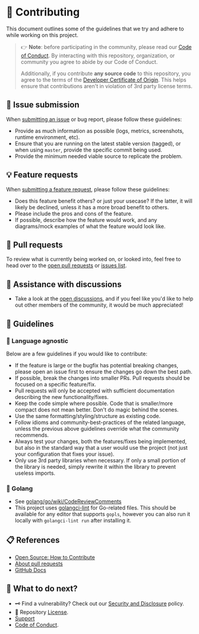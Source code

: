 <!-- THIS FILE IS GENERATED! DO NOT EDIT! Maintained by Terraform. -->
# :handshake: Contributing

This document outlines some of the guidelines that we try and adhere to while
working on this project.

> :point_right: **Note**: before participating in the community, please read our
> [Code of Conduct][coc].
> By interacting with this repository, organization, or community you agree to
> abide by our Code of Conduct.
>
> Additionally, if you contribute **any source code** to this repository, you
> agree to the terms of the [Developer Certificate of Origin][dco]. This helps
> ensure that contributions aren't in violation of 3rd party license terms.

## :lady_beetle: Issue submission

When [submitting an issue][issues] or bug report,
please follow these guidelines:

   * Provide as much information as possible (logs, metrics, screenshots,
     runtime environment, etc).
   * Ensure that you are running on the latest stable version (tagged), or
     when using `master`, provide the specific commit being used.
   * Provide the minimum needed viable source to replicate the problem.

## :bulb: Feature requests

When [submitting a feature request][issues], please
follow these guidelines:

   * Does this feature benefit others? or just your usecase? If the latter,
     it will likely be declined, unless it has a more broad benefit to others.
   * Please include the pros and cons of the feature.
   * If possible, describe how the feature would work, and any diagrams/mock
     examples of what the feature would look like.

## :rocket: Pull requests

To review what is currently being worked on, or looked into, feel free to head
over to the [open pull requests][pull-requests] or [issues list][issues].

## :raised_back_of_hand: Assistance with discussions

   * Take a look at the [open discussions][discussions], and if you feel like
     you'd like to help out other members of the community, it would be much
     appreciated!

## :pushpin: Guidelines

### :test_tube: Language agnostic

Below are a few guidelines if you would like to contribute:

   * If the feature is large or the bugfix has potential breaking changes,
     please open an issue first to ensure the changes go down the best path.
   * If possible, break the changes into smaller PRs. Pull requests should be
     focused on a specific feature/fix.
   * Pull requests will only be accepted with sufficient documentation
     describing the new functionality/fixes.
   * Keep the code simple where possible. Code that is smaller/more compact
     does not mean better. Don't do magic behind the scenes.
   * Use the same formatting/styling/structure as existing code.
   * Follow idioms and community-best-practices of the related language,
     unless the previous above guidelines override what the community
     recommends.
   * Always test your changes, both the features/fixes being implemented, but
     also in the standard way that a user would use the project (not just
     your configuration that fixes your issue).
   * Only use 3rd party libraries when necessary. If only a small portion of
     the library is needed, simply rewrite it within the library to prevent
     useless imports.

### :hamster: Golang

   * See [golang/go/wiki/CodeReviewComments](https://github.com/golang/go/wiki/CodeReviewComments)
   * This project uses [golangci-lint](https://golangci-lint.run/) for
     Go-related files. This should be available for any editor that supports
     `gopls`, however you can also run it locally with `golangci-lint run`
     after installing it.




## :clipboard: References

   * [Open Source: How to Contribute](https://opensource.guide/how-to-contribute/)
   * [About pull requests](https://docs.github.com/en/pull-requests/collaborating-with-pull-requests/proposing-changes-to-your-work-with-pull-requests/about-pull-requests)
   * [GitHub Docs](https://docs.github.com/)

## :speech_balloon: What to do next?

   * :old_key: Find a vulnerability? Check out our [Security and Disclosure][security] policy.
   * :link: Repository [License][license].
   * [Support][support]
   * [Code of Conduct][coc].



<!-- definitions -->
[coc]: https://github.com/lrstanley/go-queryparser/blob/master/.github/CODE_OF_CONDUCT.md
[dco]: https://developercertificate.org/
[discussions]: https://github.com/lrstanley/go-queryparser/discussions
[issues]: https://github.com/lrstanley/go-queryparser/issues/new/choose
[license]: https://github.com/lrstanley/go-queryparser/blob/master/LICENSE
[pull-requests]: https://github.com/lrstanley/go-queryparser/pulls?q=is%3Aopen+is%3Apr
[security]: https://github.com/lrstanley/go-queryparser/security/policy
[support]: https://github.com/lrstanley/go-queryparser/blob/master/.github/SUPPORT.md
